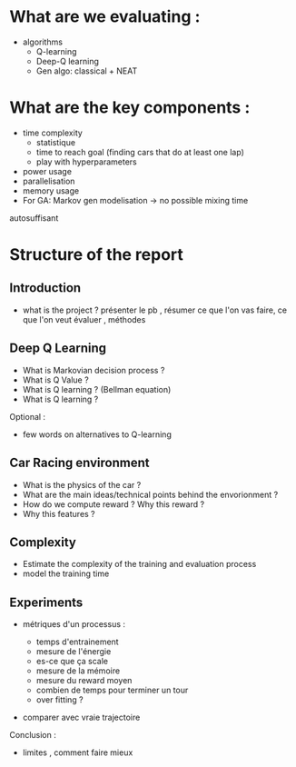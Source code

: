 # What are we evaluating : 
- algorithms 
    - Q-learning
    - Deep-Q learning
    - Gen algo: classical + NEAT

# What are the key components :
- time complexity
    - statistique
    - time to reach goal (finding cars that do at least one lap)
    - play with hyperparameters
- power usage 
- parallelisation 
- memory usage
- For GA: Markov gen modelisation -> no possible mixing time


autosuffisant 


# Structure of the report 

## Introduction 
- what is the project ?
présenter le pb , résumer ce que l'on vas faire, ce que l'on veut évaluer , méthodes

## Deep Q Learning 
- What is Markovian decision process ?
- What is Q Value ? 
- What is Q learning ? (Bellman equation) 
- What is Q learning ?

Optional :
- few words on alternatives to Q-learning 

## Car Racing environment 
- What is the physics of the car ?
- What are the main ideas/technical points behind the envorionment ?
- How do we compute reward ? Why this reward ?
- Why this features ?

## Complexity
- Estimate the complexity of the training and evaluation process
- model the training time 

## Experiments

- métriques d'un processus :
    - temps d'entrainement 
    - mesure de l'énergie 
    - es-ce que ça scale 
    - mesure de la mémoire 
    - mesure du reward moyen
    - combien de temps pour terminer un tour 
    - over fitting ?



- comparer avec vraie trajectoire 

Conclusion :
- limites , comment faire mieux 
